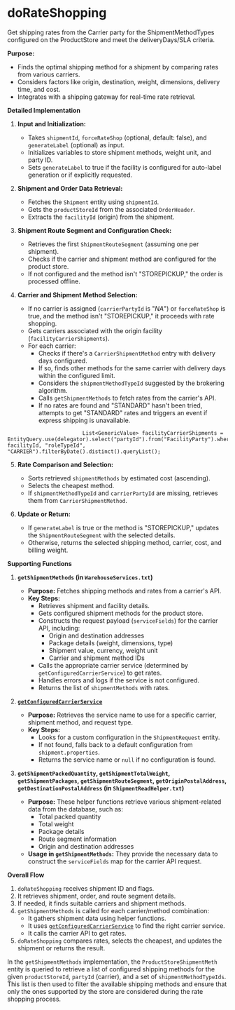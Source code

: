 # doRateShopping

Get shipping rates from the Carrier party for the ShipmentMethodTypes configured on the ProductStore and meet the deliveryDays/SLA criteria. 

**Purpose:**

*   Finds the optimal shipping method for a shipment by comparing rates from various carriers.
*   Considers factors like origin, destination, weight, dimensions, delivery time, and cost.
*   Integrates with a shipping gateway for real-time rate retrieval.

**Detailed Implementation**

1.  **Input and Initialization:**
    *   Takes `shipmentId`, `forceRateShop` (optional, default: false), and `generateLabel` (optional) as input.
    *   Initializes variables to store shipment methods, weight unit, and party ID.
    *   Sets `generateLabel` to true if the facility is configured for auto-label generation or if explicitly requested.

2.  **Shipment and Order Data Retrieval:**
    *   Fetches the `Shipment` entity using `shipmentId`.
    *   Gets the `productStoreId` from the associated `OrderHeader`.
    *   Extracts the `facilityId` (origin) from the shipment.

3.  **Shipment Route Segment and Configuration Check:**
    *   Retrieves the first `ShipmentRouteSegment` (assuming one per shipment).
    *   Checks if the carrier and shipment method are configured for the product store.
    *   If not configured and the method isn't "STOREPICKUP," the order is processed offline.

4.  **Carrier and Shipment Method Selection:**
    *   If no carrier is assigned (`carrierPartyId` is "_NA_") or `forceRateShop` is true, and the method isn't "STOREPICKUP," it proceeds with rate shopping.
    *   Gets carriers associated with the origin facility (`facilityCarrierShipments`).
    *   For each carrier:
        *   Checks if there's a `CarrierShipmentMethod` entry with delivery days configured.
        *   If so, finds other methods for the same carrier with delivery days within the configured limit.
        *   Considers the `shipmentMethodTypeId` suggested by the brokering algorithm.
        *   Calls `getShipmentMethods` to fetch rates from the carrier's API.
        *   If no rates are found and "STANDARD" hasn't been tried, attempts to get "STANDARD" rates and triggers an event if express shipping is unavailable.
```
                        List<GenericValue> facilityCarrierShipments = EntityQuery.use(delegator).select("partyId").from("FacilityParty").where("facilityId", facilityId, "roleTypeId", "CARRIER").filterByDate().distinct().queryList();

```

5.  **Rate Comparison and Selection:**
    *   Sorts retrieved `shipmentMethods` by estimated cost (ascending).
    *   Selects the cheapest method.
    *   If `shipmentMethodTypeId` and `carrierPartyId` are missing, retrieves them from `CarrierShipmentMethod`.

6.  **Update or Return:**
    *   If `generateLabel` is true or the method is "STOREPICKUP," updates the `ShipmentRouteSegment` with the selected details.
    *   Otherwise, returns the selected shipping method, carrier, cost, and billing weight.

**Supporting Functions**

1.  **`getShipmentMethods` (in `WarehouseServices.txt`)**

    *   **Purpose:** Fetches shipping methods and rates from a carrier's API.
    *   **Key Steps:**
        *   Retrieves shipment and facility details.
        *   Gets configured shipment methods for the product store.
        *   Constructs the request payload (`serviceFields`) for the carrier API, including:
            *   Origin and destination addresses
            *   Package details (weight, dimensions, type)
            *   Shipment value, currency, weight unit
            *   Carrier and shipment method IDs
        *   Calls the appropriate carrier service (determined by `getConfiguredCarrierService`) to get rates.
        *   Handles errors and logs if the service is not configured.
        *   Returns the list of `shipmentMethods` with rates.

2.  **[`getConfiguredCarrierService`](./getConfiguredCarrierService.md)**

    *   **Purpose:** Retrieves the service name to use for a specific carrier, shipment method, and request type.
    *   **Key Steps:**
        *   Looks for a custom configuration in the `ShipmentRequest` entity.
        *   If not found, falls back to a default configuration from `shipment.properties`.
        *   Returns the service name or `null` if no configuration is found.

3.  **`getShipmentPackedQuantity`, `getShipmentTotalWeight`, `getShipmentPackages`, `getShipmentRouteSegment`, `getOriginPostalAddress`, `getDestinationPostalAddress` (in `ShipmentReadHelper.txt`)**

    *   **Purpose:** These helper functions retrieve various shipment-related data from the database, such as:
        *   Total packed quantity
        *   Total weight
        *   Package details
        *   Route segment information
        *   Origin and destination addresses
    *   **Usage in `getShipmentMethods`:** They provide the necessary data to construct the `serviceFields` map for the carrier API request.

**Overall Flow**

1.  `doRateShopping` receives shipment ID and flags.
2.  It retrieves shipment, order, and route segment details.
3.  If needed, it finds suitable carriers and shipment methods.
4.  `getShipmentMethods` is called for each carrier/method combination:
    *   It gathers shipment data using helper functions.
    *   It uses [`getConfiguredCarrierService`](./getConfiguredCarrierService.md) to find the right carrier service.
    *   It calls the carrier API to get rates.
5.  `doRateShopping` compares rates, selects the cheapest, and updates the shipment or returns the result.


In the `getShipmentMethods` implementation, the `ProductStoreShipmentMeth` entity is queried to retrieve a list of configured shipping methods for the given `productStoreId`, `partyId` (carrier), and a set of `shipmentMethodTypeIds`. This list is then used to filter the available shipping methods and ensure that only the ones supported by the store are considered during the rate shopping process.

